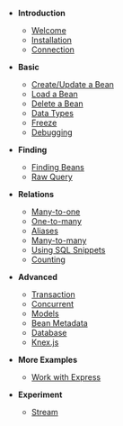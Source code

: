 
* **Introduction**
    * [Welcome](/)
    * [Installation](Installation.md)
    * [Connection](Connection.md)
    
* **Basic**
    * [Create/Update a Bean](Create-Update-Bean.md)
    * [Load a Bean](Load-Bean.md)
    * [Delete a Bean](Delete-Bean.md)
    * [Data Types](Data-Types.md)
    * [Freeze](Fluid-and-Frozen.md)
    * [Debugging](Debugging.md)
    
* **Finding**
    * [Finding Beans](Finding.md)
    * [Raw Query](Query.md)

* **Relations**     
    * [Many-to-one](Many-to-one.md)
    * [One-to-many](One-to-many.md)
    * [Aliases](Aliases.md)
    * [Many-to-many](Many-to-many.md)
    * [Using SQL Snippets](Using-SQL-Snippets.md)
    * [Counting](Counting.md)

* **Advanced**
    * [Transaction](Transaction.md)
    * [Concurrent](Concurrent.md)
    * [Models](Models.md)
    * [Bean Metadata](Bean-Metadata.md)
    * [Database](Database.md)
    * [Knex.js](Knexjs.md)
    
* **More Examples**
    * [Work with Express](Express.md)
    
* **Experiment**
    * [Stream](Stream.md)
